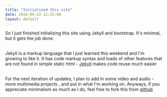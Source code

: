 ```yaml
---
title: "Initialized this site" 
date: 2014-04-23 12:25:00
layout: default
---
```

So I just finished initializing this site using Jekyll and bootstrap. It's minimal, but it gets the job done.  <p><br> Jekyll is a markup language that I just learned this weekend and I'm growing to like it. It has code markup syntax and loads of other features that are not found in simple static html - [Jekyll] makes code reuse much easier </p>
<br>
For the next iteration of updates, I plan to add in some video and audio - more multimedia projects , and put in what I'm working on. Anyways, if you appreciate minimalism as much as I do, feel free to fork this from [github] 


[jekyll]:http://jekyllrb.com/
[github]:https://github.com/fornof/fornof.github.io